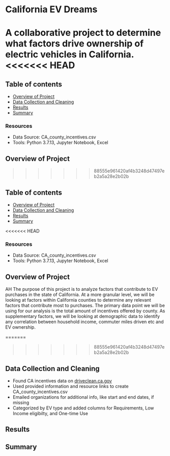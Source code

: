 # California EV Dreams
A collaborative project to determine what factors drive ownership of electric vehicles in California.
<<<<<<< HEAD
=======

## Table of contents
* [Overview of Project](#overview-of-project)
* [Data Collection and Cleaning](#data-collection-and-cleaning)
* [Results](#results)
* [Summary](#summary)

### Resources
- Data Source: CA_county_incentives.csv
- Tools: Python 3.7.13, Jupyter Notebook, Excel

## Overview of Project
>>>>>>> 88555e961420af4b3248d47497eb2a5a28e2b02b

## Table of contents
* [Overview of Project](#overview-of-project)
* [Data Collection and Cleaning](#data-collection-and-cleaning)
* [Results](#results)
* [Summary](#summary)

<<<<<<< HEAD
### Resources
- Data Source: CA_county_incentives.csv
- Tools: Python 3.7.13, Jupyter Notebook, Excel

## Overview of Project
AH The purpose of this project is to analyze factors that contribute to EV purchases in the state of California. At a more granular level, we will be looking at factors within California counties to determine any relevant factors that contribute most to purchases. The primary data point we will be using for our analysis is the total amount of incentives offered by county. As supplementary factors, we will be looking at demographic data to identify any correlation between household income, commuter miles driven etc and EV ownership. 

=======
>>>>>>> 88555e961420af4b3248d47497eb2a5a28e2b02b
## Data Collection and Cleaning
- Found CA incentives data on [driveclean.ca.gov](https://driveclean.ca.gov/search-incentives)
- Used provided information and resource links to create CA_county_incentives.csv
- Emailed organizations for additional info, like start and end dates, if missing
- Categorized by EV type and added columns for Requirements, Low Income eligibilty, and One-time Use

## Results

## Summary
